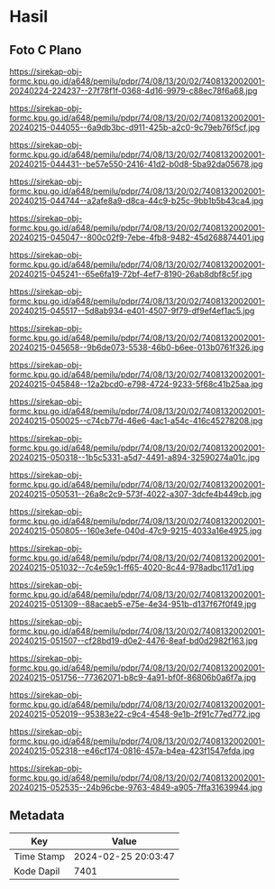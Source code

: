 # Hasil

## Foto C Plano

https://sirekap-obj-formc.kpu.go.id/a648/pemilu/pdpr/74/08/13/20/02/7408132002001-20240224-224237--27f78f1f-0368-4d16-9979-c88ec78f6a68.jpg

https://sirekap-obj-formc.kpu.go.id/a648/pemilu/pdpr/74/08/13/20/02/7408132002001-20240215-044055--6a9db3bc-d911-425b-a2c0-9c79eb76f5cf.jpg

https://sirekap-obj-formc.kpu.go.id/a648/pemilu/pdpr/74/08/13/20/02/7408132002001-20240215-044431--be57e550-2416-41d2-b0d8-5ba92da05678.jpg

https://sirekap-obj-formc.kpu.go.id/a648/pemilu/pdpr/74/08/13/20/02/7408132002001-20240215-044744--a2afe8a9-d8ca-44c9-b25c-9bb1b5b43ca4.jpg

https://sirekap-obj-formc.kpu.go.id/a648/pemilu/pdpr/74/08/13/20/02/7408132002001-20240215-045047--800c02f9-7ebe-4fb8-9482-45d268874401.jpg

https://sirekap-obj-formc.kpu.go.id/a648/pemilu/pdpr/74/08/13/20/02/7408132002001-20240215-045241--65e6fa19-72bf-4ef7-8190-26ab8dbf8c5f.jpg

https://sirekap-obj-formc.kpu.go.id/a648/pemilu/pdpr/74/08/13/20/02/7408132002001-20240215-045517--5d8ab934-e401-4507-9f79-df9ef4ef1ac5.jpg

https://sirekap-obj-formc.kpu.go.id/a648/pemilu/pdpr/74/08/13/20/02/7408132002001-20240215-045658--9b6de073-5538-46b0-b6ee-013b0761f326.jpg

https://sirekap-obj-formc.kpu.go.id/a648/pemilu/pdpr/74/08/13/20/02/7408132002001-20240215-045848--12a2bcd0-e798-4724-9233-5f68c41b25aa.jpg

https://sirekap-obj-formc.kpu.go.id/a648/pemilu/pdpr/74/08/13/20/02/7408132002001-20240215-050025--c74cb77d-46e6-4ac1-a54c-416c45278208.jpg

https://sirekap-obj-formc.kpu.go.id/a648/pemilu/pdpr/74/08/13/20/02/7408132002001-20240215-050318--1b5c5331-a5d7-4491-a894-32590274a01c.jpg

https://sirekap-obj-formc.kpu.go.id/a648/pemilu/pdpr/74/08/13/20/02/7408132002001-20240215-050531--26a8c2c9-573f-4022-a307-3dcfe4b449cb.jpg

https://sirekap-obj-formc.kpu.go.id/a648/pemilu/pdpr/74/08/13/20/02/7408132002001-20240215-050805--160e3efe-040d-47c9-9215-4033a16e4925.jpg

https://sirekap-obj-formc.kpu.go.id/a648/pemilu/pdpr/74/08/13/20/02/7408132002001-20240215-051032--7c4e59c1-ff65-4020-8c44-978adbc117d1.jpg

https://sirekap-obj-formc.kpu.go.id/a648/pemilu/pdpr/74/08/13/20/02/7408132002001-20240215-051309--88acaeb5-e75e-4e34-951b-d137f67f0f49.jpg

https://sirekap-obj-formc.kpu.go.id/a648/pemilu/pdpr/74/08/13/20/02/7408132002001-20240215-051507--cf28bd19-d0e2-4476-8eaf-bd0d2982f163.jpg

https://sirekap-obj-formc.kpu.go.id/a648/pemilu/pdpr/74/08/13/20/02/7408132002001-20240215-051756--77362071-b8c9-4a91-bf0f-86806b0a6f7a.jpg

https://sirekap-obj-formc.kpu.go.id/a648/pemilu/pdpr/74/08/13/20/02/7408132002001-20240215-052019--95383e22-c9c4-4548-9e1b-2f91c77ed772.jpg

https://sirekap-obj-formc.kpu.go.id/a648/pemilu/pdpr/74/08/13/20/02/7408132002001-20240215-052318--e46cf174-0816-457a-b4ea-423f1547efda.jpg

https://sirekap-obj-formc.kpu.go.id/a648/pemilu/pdpr/74/08/13/20/02/7408132002001-20240215-052535--24b96cbe-9763-4849-a905-7ffa31639944.jpg


## Metadata

| Key        | Value               |
| ---------- | ------------------- |
| Time Stamp | 2024-02-25 20:03:47 |
| Kode Dapil | 7401                |



